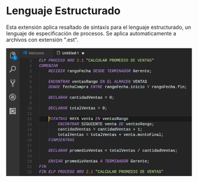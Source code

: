 # Lenguaje Estructurado

Esta extensión aplica resaltado de sintaxis para el lenguaje estructurado, un lenguaje de especificación de procesos. Se aplica automaticamente a archivos con extensión ".est".

![ejemplo](./ejemplo.png)